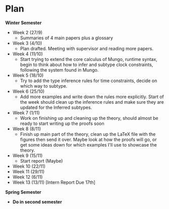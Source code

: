 

# Plan

**Winter Semester**



* Week 2 (27/9)
    * Summaries of 4 main papers plus a glossary
* Week 3 (4/10)
    * Plan drafted. Meeting with supervisor and reading more papers.
* Week 4 (11/10)
    * Start trying to extend the core calculus of Mungo, runtime syntax, begin to think about how to infer and subtype clock constraints, following the system found in Mungo.
* Week 5 (18/10)
    * Try to add the type inference rules for time constraints, decide on which way to subtype. 
* Week 6 (25/10)
    * Add more examples and write down the rules more explicitly. Start of the week should clean up the inference rules and make sure they are updated for the Inferred subtypes.   
* Week 7 (1/11)
    * Work on finishing up and cleaning up the theory, should almost be ready to start writing up the proofs soon
* Week 8 (8/11)
    * Finish up main part of the theory, clean up the LaTeX file with the figures then send it over. Maybe look at how the proofs will go, or get some ideas down for which examples I'll use to showcase the theory.
* Week 9 (15/11)
    * Start report (Maybe)
* Week 10 (22/11)
* Week 11 (29/11)
* Week 12 (6/11)
* Week 13 (13/11) [Intern Report Due 17th]

**Spring Semester**



* **Do in second semester**